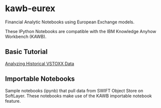 kawb-eurex
==========

Financial Analytic Notebooks using European Exchange models.

These IPython Notebooks are compatible with the IBM Knowledge Anyhow Workbench (KAWB).

Basic Tutorial
--------------
[Analyzing Historical VSTOXX Data](http://www.eurexchange.com/vstoxx/b_Analyzing_Historical_VSTOXX_Data.html#index-1)

Importable Notebooks
--------------------
Sample notebooks (ipynb) that pull data from SWIFT Object Store on SoftLayer. These notebooks make use of the KAWB importable notebook feature.
